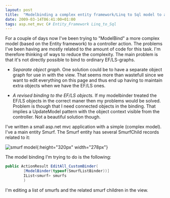 ```yaml
---
layout: post
title:  "Modelbinding a complex entity framework/Linq to Sql model to asp.net mvc"
date: 2009-03-14T06:41:00+01:00
tags: asp.net_mvc C# Entity_Framework Linq_to_Sql
---
```


For a couple of days now I've been trying to "ModelBind" a more complex model (based on the Entity framework)  to a controller action. The problems I've been having are mostly related to the amount of code for this task. I'm therefore thinking of ways to reduce the complexity. The main problem is that it's not directly possible to bind to ordinary EF/LS-graphs.

- *Separate object graph.* One solution could be to have a separate object graph for use in with the view. That seems more than wastefull since we want to edit everything on this page and thus end up having to maintain extra objects when we have the EF/LS ones.

- *A revised binding to the EF/LS objects.* If my modelbinder treated the EF/LS objects in the correct maner then my problems would be solved. Problem is though that I need connected objects in the binding. That implies a UpdateModel pattern with the object context visible from the controller. Not a beautiful solution though.

I've written a small asp.net mvc application with a simple (complex model). I've a main entity Smurf. The Smurf entity has several SmurfChild records related to it:

 ![smurf model](/img/2009-03-14-modelbinding-complex-entity-framework_model.gif){:height="320px" width="278px"}

The model binding I'm trying to do is the following:

~~~c#
public ActionResult EditAll_CustomBinder(
        [ModelBinder(typeof(SmurfListBinder))]
        IList<smurf> smurfs
        )
~~~

I'm editing a list of smurfs and the related smurf children in the view.
